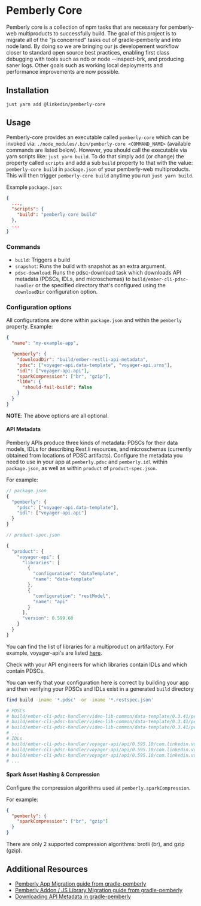 # Pemberly Core

Pemberly core is a collection of npm tasks that are necessary for pemberly-web multiproducts to successfully build. The goal of this project is to migrate all of the "js concerned" tasks out of gradle-pemberly and into node land. By doing so we are bringing our js developement workflow closer to standard open source best practices, enabling first class debugging with tools such as ndb or node --inspect-brk, and producing saner logs. Other goals such as working local deployments and performance improvements are now possible.

## Installation

```
just yarn add @linkedin/pemberly-core
```

## Usage

Pemberly-core provides an executable called `pemberly-core` which can be invoked via: `./node_modules/.bin/pemberly-core <COMMAND_NAME>` (available commands are listed below). However, you
should call the executable via yarn scripts like: `just yarn build`. To do that simply add (or change)
the property called `scripts` and add a sub `build` property to that with the value: `pemberly-core build` in `package.json` of your pemberly-web multiproducts. This will then trigger `pemberly-core build` anytime you run `just yarn build`.

Example `package.json`:

```json
{
  ...,
  "scripts": {
    "build": "pemberly-core build"
  },
  ...
}
```

### Commands

- `build`: Triggers a build
- `snapshot`: Runs the build with snapshot as an extra argument.
- `pdsc-download`: Runs the pdsc-download task which downloads API metadata (PDSCs, IDLs, and microschemas) to `build/ember-cli-pdsc-handler` or the specified directory that's configured using the `downloadDir` configuration option.

### Configuration options

All configurations are done within `package.json` and within the `pemberly` property. Example:

```json
{
  "name": "my-example-app",

  "pemberly": {
    "downloadDir": "build/ember-restli-api-metadata",
    "pdsc": ["voyager-api.data-template", "voyager-api.urns"],
    "idl": ["voyager-api.api"],
    "sparkCompression": ["br", "gzip"],
    "l10n": {
      "should-fail-build": false
    }
  }
}
```

**NOTE**: The above options are all optional.

#### API Metadata

Pemberly APIs produce three kinds of metadata: PDSCs for their data models, IDLs for describing Rest.li resources, and microschemas (currently obtained from locations of PDSC artifacts). Configure the metadata you need to use in your app at `pemberly.pdsc` and `pemberly.idl` within `package.json`, as well as within `product` of `product-spec.json`.

For example:

```js
// package.json
{
  "pemberly": {
    "pdsc": ["voyager-api.data-template"],
    "idl": ["voyager-api.api"]
  }
}

// product-spec.json

{
  "product": {
    "voyager-api": {
      "libraries": [
        {
          "configuration": "dataTemplate",
          "name": "data-template"
        },
        {
          "configuration": "restModel",
          "name": "api"
        }
      ],
      "version": 0.599.68
    }
  }
}
```

You can find the list of libraries for a multiproduct on artifactory. For example, voyager-api's are listed [here][voyager-api:artifactory].

Check with your API engineers for which libraries contain IDLs and which contain PDSCs.

You can verify that your configuration here is correct by building your app and then verifying your PDSCs and IDLs exist in a generated `build` directory

```sh
find build -iname '*.pdsc' -or -iname '*.restspec.json'

# PDSCs
# build/ember-cli-pdsc-handler/video-lib-common/data-template/0.3.41/pegasus/com/linkedin/videocontent/VideoPlayMetadata.pdsc
# build/ember-cli-pdsc-handler/video-lib-common/data-template/0.3.41/pegasus/com/linkedin/videocontent/ProgressiveDownloadMetadata.pdsc
# build/ember-cli-pdsc-handler/video-lib-common/data-template/0.3.41/pegasus/com/linkedin/videocontent/AdaptiveStreamProtocol.pdsc
# ...
# IDLs
# build/ember-cli-pdsc-handler/voyager-api/api/0.595.10/com.linkedin.voyager.growth.voyagerGrowthContactsFiltering.restspec.json
# build/ember-cli-pdsc-handler/voyager-api/api/0.595.10/com.linkedin.voyager.jobs.voyagerJobsJobsBadge.restspec.json
# build/ember-cli-pdsc-handler/voyager-api/api/0.595.10/com.linkedin.voyager.organization.voyagerOrganizationContentRevisions.restspec.json
# ...
```

#### Spark Asset Hashing & Compression

Configure the compression algorithms used at `pemberly.sparkCompression`.

For example:

```json
{
  "pemberly": {
    "sparkCompression": ["br", "gzip"]
  }
}
```

There are only 2 supported compression algorithms: brotli (br), and gzip (gzip).

## Additional Resources

- [Pemberly App Migration guide from gradle-pemberly][app migration guide]
- [Pemberly Addon / JS Library Migration guide from gradle-pemberly][addon migration guide]
- [Downloading API Metadata in gradle-pemberly][legacy guide]

[voyager-api:artifactory]: http://artifactory.corp.linkedin.com:8081/artifactory/release/com/linkedin/voyager-api/
[app migration guide]: ./docs/app-migration.md
[addon migration guide]: ./docs/addon-migration.md
[legacy guide]: ./docs/gradle-pemberly.md

